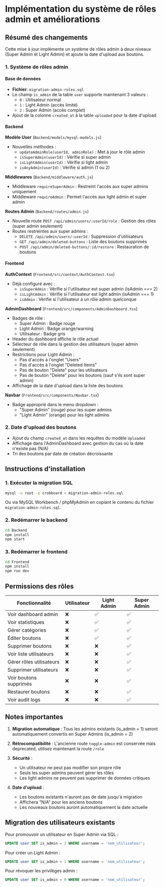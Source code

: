 # Implémentation du système de rôles admin et améliorations

## Résumé des changements

Cette mise à jour implémente un système de rôles admin à deux niveaux (Super Admin et Light Admin) et ajoute la date d'upload aux boutons.

### 1. Système de rôles admin

#### Base de données
- **Fichier**: `migration-admin-roles.sql`
- Le champ `is_admin` de la table `user` supporte maintenant 3 valeurs :
  - `0` : Utilisateur normal
  - `1` : Light Admin (accès limité)
  - `2` : Super Admin (accès complet)
- Ajout de la colonne `created_at` à la table `uploaded` pour la date d'upload

#### Backend

**Modèle User** (`Backend/models/mysql-models.js`)
- Nouvelles méthodes :
  - `updateAdminRole(userId, adminRole)` : Met à jour le rôle admin
  - `isSuperAdmin(userId)` : Vérifie si super admin
  - `isLightAdmin(userId)` : Vérifie si light admin
  - `isAnyAdmin(userId)` : Vérifie si admin (1 ou 2)

**Middlewares** (`Backend/middleware/auth.js`)
- Middleware `requireSuperAdmin` : Restreint l'accès aux super admins uniquement
- Middleware `requireAdmin` : Permet l'accès aux light admin et super admin

**Routes Admin** (`Backend/routes/admin.js`)
- Nouvelle route `POST /api/admin/users/:userId/role` : Gestion des rôles (super admin seulement)
- Routes restreintes aux super admins :
  - `DELETE /api/admin/users/:userId` : Suppression d'utilisateurs
  - `GET /api/admin/deleted-buttons` : Liste des boutons supprimés
  - `POST /api/admin/deleted-buttons/:id/restore` : Restauration de boutons

#### Frontend

**AuthContext** (`Frontend/src/context/AuthContext.tsx`)
- Déjà configuré avec :
  - `isSuperAdmin` : Vérifie si l'utilisateur est super admin (isAdmin === 2)
  - `isLightAdmin` : Vérifie si l'utilisateur est light admin (isAdmin === 1)
  - `isAdmin` : Vérifie si l'utilisateur a un rôle admin quelconque

**AdminDashboard** (`Frontend/src/components/AdminDashboard.tsx`)
- Badges de rôle :
  - Super Admin : Badge rouge
  - Light Admin : Badge orange/warning
  - Utilisateur : Badge gris
- Header du dashboard affiche le rôle actuel
- Sélecteur de rôle dans la gestion des utilisateurs (super admin seulement)
- Restrictions pour Light Admin :
  - Pas d'accès à l'onglet "Users"
  - Pas d'accès à l'onglet "Deleted Items"
  - Pas de bouton "Delete" pour les utilisateurs
  - Pas de bouton "Delete" pour les boutons (sauf s'ils sont super admin)
- Affichage de la date d'upload dans la liste des boutons

**Navbar** (`Frontend/src/components/Navbar.tsx`)
- Badge approprié dans le menu dropdown :
  - "Super Admin" (rouge) pour les super admins
  - "Light Admin" (orange) pour les light admins

### 2. Date d'upload des boutons

- Ajout du champ `created_at` dans les requêtes du modèle `Uploaded`
- Affichage dans l'AdminDashboard avec gestion du cas où la date n'existe pas (N/A)
- Tri des boutons par date de création décroissante

## Instructions d'installation

### 1. Exécuter la migration SQL

```bash
mysql -u root -p crobboard < migration-admin-roles.sql
```

Ou via MySQL Workbench / phpMyAdmin en copiant le contenu du fichier `migration-admin-roles.sql`.

### 2. Redémarrer le backend

```bash
cd Backend
npm install
npm start
```

### 3. Redémarrer le frontend

```bash
cd Frontend
npm install
npm run dev
```

## Permissions des rôles

| Fonctionnalité | Utilisateur | Light Admin | Super Admin |
|----------------|-------------|-------------|-------------|
| Voir dashboard admin | ❌ | ✅ | ✅ |
| Voir statistiques | ❌ | ✅ | ✅ |
| Gérer catégories | ❌ | ✅ | ✅ |
| Éditer boutons | ❌ | ✅ | ✅ |
| Supprimer boutons | ❌ | ❌ | ✅ |
| Voir liste utilisateurs | ❌ | ❌ | ✅ |
| Gérer rôles utilisateurs | ❌ | ❌ | ✅ |
| Supprimer utilisateurs | ❌ | ❌ | ✅ |
| Voir boutons supprimés | ❌ | ❌ | ✅ |
| Restaurer boutons | ❌ | ❌ | ✅ |
| Voir audit logs | ❌ | ❌ | ✅ |

## Notes importantes

1. **Migration automatique** : Tous les admins existants (is_admin = 1) seront automatiquement convertis en Super Admins (is_admin = 2)

2. **Rétrocompatibilité** : L'ancienne route `toggle-admin` est conservée mais deprecated, utilisez maintenant la route `/role`

3. **Sécurité** :
   - Un utilisateur ne peut pas modifier son propre rôle
   - Seuls les super admins peuvent gérer les rôles
   - Les light admins ne peuvent pas supprimer de données critiques

4. **Date d'upload** :
   - Les boutons existants n'auront pas de date jusqu'à migration
   - Affichera "N/A" pour les anciens boutons
   - Les nouveaux boutons auront automatiquement la date actuelle

## Migration des utilisateurs existants

Pour promouvoir un utilisateur en Super Admin via SQL :

```sql
UPDATE user SET is_admin = 2 WHERE username = 'nom_utilisateur';
```

Pour créer un Light Admin :

```sql
UPDATE user SET is_admin = 1 WHERE username = 'nom_utilisateur';
```

Pour révoquer les privilèges admin :

```sql
UPDATE user SET is_admin = 0 WHERE username = 'nom_utilisateur';
```
